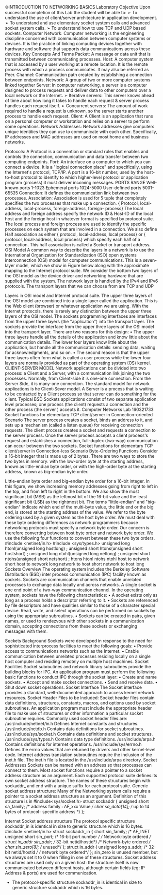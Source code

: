 🌐INTRODUCTION TO NETWORKING BASICS
Laboratory Objective
Upon successful completion of this Lab the student will be able to:
➢ To understand the use of client/server architecture in application development.
➢ To understand and use elementary socket system calls and advanced socket system
calls.
➢ To understand how to use TCP and UDP based sockets.
Computer Network:
Computer networking is the engineering discipline concerned with communication between
computer systems or devices.
It is the practice of linking computing devices together with hardware and software that
supports data communications across these devices.
Key Concepts And Terms
Packet: A message or data unit that is transmitted between communicating processes.
Host: A computer system that is accessed by a user working at a remote location. It is the
remote process with which a process communicates. It may also be referred as Peer.
Channel: Communication path created by establishing a connection between endpoints.
Network: A group of two or more computer systems linked together
Server: In computer networking, a server is a computer designed to process requests and
deliver data to other computers over a local network or the Internet.
➢ Iterative servers: This server knows ahead of time about how long it takes to handle
each request & server process handles each request itself.
➢ Concurrent servers: The amount of work required to handle a request is unknown,
so the server starts another process to handle each request.
Client: A Client is an application that runs on a personal computer or workstation and relies
on a server to perform some operations.
Network Addresses: Network addresses give computers unique identities they can use to
communicate with each other. Specifically, IP addresses and MAC addresses are used on
most home and business networks.

Protocols: A Protocol is a convention or standard rules that enables and controls the
connection, communication and data transfer between two computing endpoints.
Port: An interface on a computer to which you can connect a device. It is a "logical
connection place" and specifically, using the Internet's protocol, TCP/IP.
A port is a 16-bit number, used by the host-to-host protocol to identify to which
higher-level protocol or application program (process) it must deliver incoming messages.
PORTS RANGE
Well-known ports 1-1023
Ephemeral ports 1024-5000
User-defined
ports
5001-65535
Connection: It defines the communication link between two processes.
Association: Association is used for 5 tuple that completely specifies the two processes that
make up a connection.
{ Protocol, local-address, local-process, foreign-address, foreign- process}
The local address and foreign address specify the network ID & Host-ID of the local host and
the foreign host in whatever format is specified by protocol suite.
The local process and foreign process are used to identify the specific processes on each
system that are involved in a connection.
We also define Half association as either
{ protocol, local-address, local process} or { protocol, local-address, local process}
which specify each half of a connection. This half association is called a Socket or transport
address.
OSI Model
A common way to describe the layers in a network is to use the International Organization for
Standardization (ISO) open systems interconnection (OSI) model for computer
communications. This is a seven-layer model, which we show in Figure below along with the
approximate mapping to the Internet protocol suite.
We consider the bottom two layers of the OSI model as the device driver and networking
hardware that are supplied with the system. The network layer is handled by the IPv4 and
IPv6 protocols. The transport layers that we can choose from are TCP and UDP


Layers in OSI model and Internet protocol suite.
The upper three layers of the OSI model are combined into a single layer called the
application. This is the Web client (browser) or whatever application we are using. With the
Internet protocols, there is rarely any distinction between the upper three layers of the OSI
model.
The sockets programming interfaces are interfaces from the upper three layers (the
"application") into the transport layer. The sockets provide the interface from the upper three
layers of the OSI model into the transport layer.
There are two reasons for this design:
• The upper three layers handle all the details of the application and know little about
the communication details. The lower four layers know little about the application,
but handle all the communication details: sending data, waiting for acknowledgments,
and so on.
• The second reason is that the upper three layers often form what is called a user
process while the lower four layers are normally provided as part of the operating
system (OS) kernel.
CLIENT-SERVER MODEL
Network applications can be divided into two process: a Client and a Server, with a
communication link joining the two processes.
Normally, from Client-side it is one-one connection. From the Server Side, it is many-one
connection.
The standard model for network applications is he Client-Sever model. A Server is a process
that is waiting to be contacted by a Client process so that server can do something for the
client.
Typical BSD Sockets applications consist of two separate application level processes; one
process (the client) requests a connection and the other process (the server ) accepts it.
Computer Networks Lab 160321733
Socket functions for elementary TCP client/server in Connection-oriented Scenario
The server process creates a socket, binds an address to it, and sets up a mechanism (called a
listen queue) for receiving connection requests. The client process creates a socket and
requests a connection to the server process. Once the server process accepts a client process's
request and establishes a connection, full-duplex (two-way) communication can occur
between the two sockets.
Socket functions for elementary TCP client/server in Connection-less Scenario
Byte-Ordering Functions
Consider a 16-bit integer that is made up of 2 bytes. There are two ways to store the two
bytes in memory: with the low-order byte at the starting address, known as little-endian byte
order, or with the high-order byte at the starting address, known as big-endian byte order.

Little-endian byte order and big-endian byte order for a 16-bit integer.
In this figure, we show increasing memory addresses going from right to left in the top, and
from left to right in the bottom. We also show the most significant bit (MSB) as the leftmost
bit of the 16-bit value and the least significant bit (LSB) as the rightmost bit.
The terms "little-endian" and "big-endian" indicate which end of the multi-byte value, the
little end or the big end, is stored at the starting address of the value.
We refer to the byte ordering used by a given system as the host byte order. We must deal
with these byte ordering differences as network programmers because networking protocols
must specify a network byte order. Our concern is therefore converting between host byte
order and network byte order. We use the following four functions to convert between these
two byte orders.
#include <netinet/in.h>
#include <sys/types.h>
unsigned long htonl(unsigned long hostlong) ;
unsigned short htons(unsigned short hostshort) ;
unsigned long ntohl(unsigned long netlong) ;
unsigned short ntohs(unsigned short netshort) ;
htons
htonl
ntohs
ntohl
host to network short
host to network long
network to host short
network to host long
Sockets Overview
The operating system includes the Berkeley Software Distribution (BSD) inter process
communication (IPC) facility known as sockets. Sockets are communication channels that
enable unrelated processes to exchange data locally and across networks. A single socket is
one end point of a two-way communication channel.
In the operating system, sockets have the following characteristics:
• A socket exists only as long as a process holds a descriptor referring to it.
• Sockets are referenced by file descriptors and have qualities similar to those of a
character special device. Read, write, and select operations can be performed on
sockets by using the appropriate subroutines.
• Sockets can be created in pairs, given names, or used to rendezvous with other sockets
in a communication domain, accepting connections from these sockets or exchanging
messages with them.

Sockets Background
Sockets were developed in response to the need for sophisticated interprocess facilities to
meet the following goals:
• Provide access to communications networks such as the Internet.
• Enable communication between unrelated processes residing locally on a single host
computer and residing remotely on multiple host machines.
Socket Facilities
Socket subroutines and network library subroutines provide the building blocks for IPC. An
application program must perform the following basic functions to conduct IPC through the
socket layer:
• Create and name sockets.
• Accept and make socket connections.
• Send and receive data.
• Shut down socket operations.
Socket Interface
The Socket interface provides a standard, well-documented approach to access kernel
network resources.
Socket Header Files to be Included:
Socket header files contain data definitions, structures, constants, macros, and options used
by socket subroutines. An application program must include the appropriate header file to
make use of structures or other information a particular socket subroutine requires.
Commonly used socket header files are:
/usr/include/netinet/in.h Defines Internet constants and structures.
/usr/include/netdb.h Contains data definitions for socket subroutines.
/usr/include/sys/socket.h Contains data definitions and socket structures.
/usr/include/sys/types.h Contains data type definitions.
/usr/include/arpa.h Contains definitions for internet operations.
/usr/include/sys/errno.h Defines the errno values that are returned by drivers
and other kernel-level code.
Internet address translation subroutines require the inclusion of the inet.h file. The inet.h file
is located in the /usr/include/arpa directory.
Socket Addresses
Sockets can be named with an address so that processes can connect to them. Most socket
functions require a pointer to a socket address structure as an argument. Each supported
protocol suite defines its own socket address structure. The names of these structures begin
with sockaddr_ and end with a unique suffix for each protocol suite.
Generic socket address structure: Many of the Networking system calls require a pointer
to a socket address structure as an argument.
Definition of this structure is in
#include<sys/socket.h>
struct sockaddr {
unsigned short sa_family; /* address family : AF_xxx Value */
char sa_data[14]; /* up to 14 bytes of protocol- specific address */
};

Internet Socket address structure
The protocol specific structure sockaddr_in is identical in size to generic
structure which is 16 bytes.
#include <netinet/in.h>
struct sockaddr_in {
short sin_family; /* AF_INET
unsigned short sin_port; /* 16-bit port number */
/* Network-byte ordered */
struct in_addr sin_addr; /* 32-bit netid/hostid*/
/* Network-byte ordered */
char sin_zero[8]; /* unused*/
};
struct in_addr {
unsigned long s_addr; /* 32-bit netid/hostid */
/* network byte ordered*/
};
sin_zero is unused member, but we always set it to 0 when filling in one of these structures.
Socket address structures are used only on a given host: the structure itself is now
communicated between different hosts, although certain fields (eg: IP Address & ports) are
used for communication.
* The protocol-specific structure sockaddr_in is identical in size to generic structure sockaddr
which is 16 bytes.
